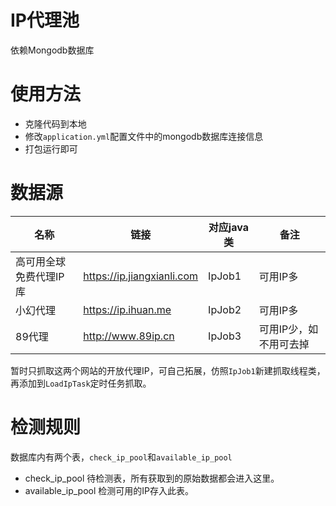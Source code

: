 # IP代理池
依赖Mongodb数据库
# 使用方法
- 克隆代码到本地
- 修改`application.yml`配置文件中的mongodb数据库连接信息
- 打包运行即可

# 数据源
| 名称 | 链接 | 对应java类 | 备注 |
| ---- | ---- | ---- | ---- |
| 高可用全球免费代理IP库 | https://ip.jiangxianli.com | IpJob1 | 可用IP多 |
| 小幻代理 | https://ip.ihuan.me | IpJob2 | 可用IP多 |
| 89代理 | http://www.89ip.cn | IpJob3 | 可用IP少，如不用可去掉 |

暂时只抓取这两个网站的开放代理IP，可自己拓展，仿照`IpJob1`新建抓取线程类，再添加到`LoadIpTask`定时任务抓取。
# 检测规则
数据库内有两个表，`check_ip_pool`和`available_ip_pool`
- check_ip_pool
待检测表，所有获取到的原始数据都会进入这里。
- available_ip_pool
检测可用的IP存入此表。


